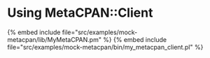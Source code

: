 # Using MetaCPAN::Client


{% embed include file="src/examples/mock-metacpan/lib/MyMetaCPAN.pm" %}
{% embed include file="src/examples/mock-metacpan/bin/my_metacpan_client.pl" %}



